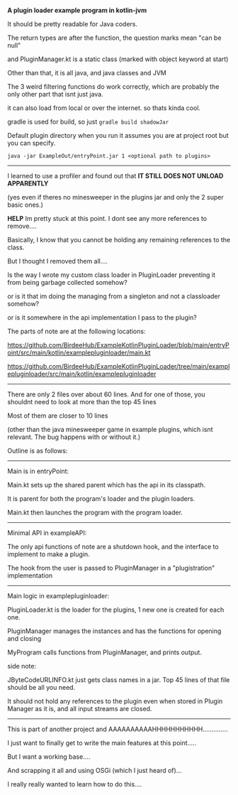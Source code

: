 **A plugin loader example program in kotlin-jvm**

It should be pretty readable for Java coders. 

The return types are after the function, the question marks mean "can be null"

and PluginManager.kt is a static class (marked with object keyword at start)

Other than that, it is all java, and java classes and JVM

The 3 weird filtering functions do work correctly, which are probably the only other part that isnt just java.

it can also load from local or over the internet. so thats kinda cool.

gradle is used for build, so just ```gradle build shadowJar```

Default plugin directory when you run it assumes you are at project root but you can specify.

```java -jar ExampleOut/entryPoint.jar 1 <optional path to plugins>```

----------------------------------------------------------------------------------------------

I learned to use a profiler and found out that **IT STILL DOES NOT UNLOAD APPARENTLY** 

(yes even if theres no minesweeper in the plugins jar and only the 2 super basic ones.)

**HELP** Im pretty stuck at this point. I dont see any more references to remove....

Basically, I know that you cannot be holding any remaining references to the class.

But I thought I removed them all....

Is the way I wrote my custom class loader in PluginLoader preventing it from being garbage collected somehow?

or is it that im doing the managing from a singleton and not a classloader somehow?

or is it somewhere in the api implementation I pass to the plugin?

The parts of note are at the following locations:

https://github.com/BirdeeHub/ExampleKotlinPluginLoader/blob/main/entryPoint/src/main/kotlin/examplepluginloader/main.kt

https://github.com/BirdeeHub/ExampleKotlinPluginLoader/tree/main/examplepluginloader/src/main/kotlin/examplepluginloader

-------------------------------------------------------------------------------------

There are only 2 files over about 60 lines. And for one of those, you shouldnt need to look at more than the top 45 lines

Most of them are closer to 10 lines

(other than the java minesweeper game in example plugins, which isnt relevant. The bug happens with or without it.) 

Outline is as follows:

------

Main is in entryPoint:

Main.kt sets up the shared parent which has the api in its classpath. 

It is parent for both the program's loader and the plugin loaders. 

Main.kt then launches the program with the program loader.

-------

Minimal API in exampleAPI:

The only api functions of note are a shutdown hook, and the interface to implement to make a plugin. 

The hook from the user is passed to PluginManager in a "plugistration" implementation

--------

Main logic in examplepluginloader:

PluginLoader.kt is the loader for the plugins, 1 new one is created for each one.

PluginManager manages the instances and has the functions for opening and closing

MyProgram calls functions from PluginManager, and prints output.

side note:

JByteCodeURLINFO.kt just gets class names in a jar. Top 45 lines of that file should be all you need.

It should not hold any references to the plugin even when stored in Plugin Manager as it is, and all input streams are closed. 

--------------------------------------------------------------------------------------------------

This is part of another project and AAAAAAAAAAHHHHHHHHHHH..............

I just want to finally get to write the main features at this point..... 

But I want a working base.... 

And scrapping it all and using OSGi (which I just heard of)... 

I really really wanted to learn how to do this....